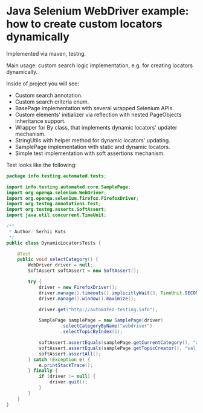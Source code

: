 Java Selenium WebDriver example: how to create custom locators dynamically
======

Implemented via maven, testng.

Main usage: custom search logic implementation, e.g. for creating locators dynamically.

Inside of project you will see: 
 
 - Custom search annotation.
 - Custom search criteria enum.
 - BasePage implementation with several wrapped Selenium APIs.
 - Custom elements' initializer via reflection with nested PageObjects inheritance support.
 - Wrapper for By class, that implements dynamic locators' updater mechanism.
 - StringUtils with helper method for dynamic locators' updating.
 - SamplePage implementation with static and dynamic locators.
 - Simple test implementation with soft assertions mechanism. 


Test looks like the following:
```java
package info.testing.automated.tests;

import info.testing.automated.core.SamplePage;
import org.openqa.selenium.WebDriver;
import org.openqa.selenium.firefox.FirefoxDriver;
import org.testng.annotations.Test;
import org.testng.asserts.SoftAssert;
import java.util.concurrent.TimeUnit;

/**
 * Author: Serhii Kuts
 */
public class DynamicLocatorsTests {

    @Test
    public void selectCategory() {
        WebDriver driver = null;
        SoftAssert softAssert = new SoftAssert();

        try {
            driver = new FirefoxDriver();
            driver.manage().timeouts().implicitlyWait(3, TimeUnit.SECONDS);
            driver.manage().window().maximize();

            driver.get("http://automated-testing.info");

            SamplePage samplePage = new SamplePage(driver)
                    .selectCategoryByName("webdriver")
                    .selectTopicByIndex(1);

            softAssert.assertEquals(samplePage.getCurrentCategory(), "webdriver", "Wrong category");
            softAssert.assertEquals(samplePage.getTopicCreator(), "val_ch", "Wrong topic starter");
            softAssert.assertAll();
        } catch (Exception e) {
            e.printStackTrace();
        } finally {
            if (driver != null) {
                driver.quit();
            }
        }
    }
}
```